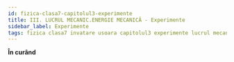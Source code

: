 ```yaml
---
id: fizica-clasa7-capitolul3-experimente
title: III. LUCRUL MECANIC.ENERGIE MECANICĂ - Experimente
sidebar_label: Experimente
tags: fizica clasa7 invatare usoara capitolul3 experimente lucrul mecanic energie mecanica
---
```


**În curând**
